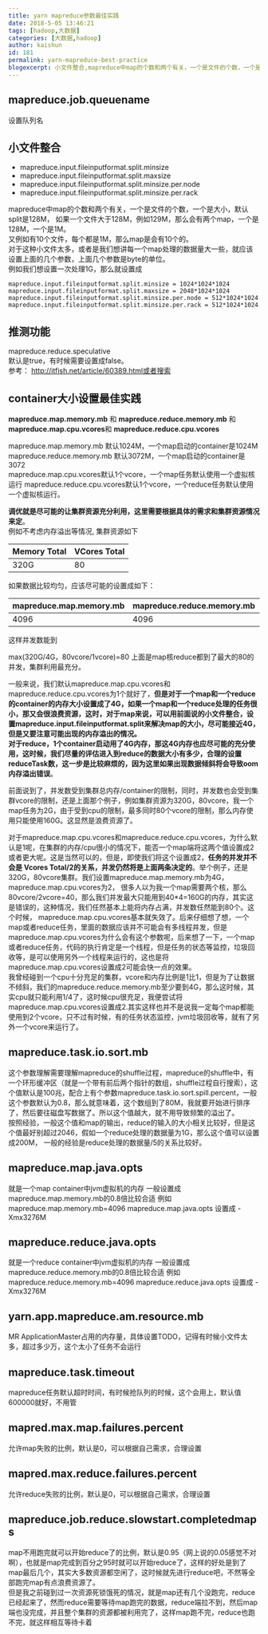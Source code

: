 ```yaml
---
title: yarn mapreduce参数最佳实践
date: 2018-5-05 13:46:21
tags: [hadoop,大数据]
categories: [大数据,hadoop]
author: kaishun
id: 181
permalink: yarn-mapreduce-best-practice
blogexcerpt: 小文件整合,mapreduce中map的个数和两个有关，一个是文件的个数，一个是大小，默认split是128M，推测功能，mapreduce.reduce.speculative，调优就是尽可能的让集群资源充分利用，这里需要根据具体的需求和集群资源情况来定
---
```


## mapreduce.job.queuename  
设置队列名
## 小文件整合  
- mapreduce.input.fileinputformat.split.minsize  
- mapreduce.input.fileinputformat.split.maxsize  
- mapreduce.input.fileinputformat.split.minsize.per.node  
- mapreduce.input.fileinputformat.split.minsize.per.rack  

mapreduce中map的个数和两个有关，一个是文件的个数，一个是大小，默认split是128M， 如果一个文件大于128M，例如129M，那么会有两个map，一个是128M，一个是1M。  
又例如有10个文件，每个都是1M，那么map是会有10个的。  
对于这种小文件太多，或者是我们想讲每一个map处理的数据量大一些，就应该设置上面的几个参数，上面几个参数是byte的单位。  
例如我们想设置一次处理1G，那么就设置成
```
mapreduce.input.fileinputformat.split.minsize = 1024*1024*1024
mapreduce.input.fileinputformat.split.maxsize = 2048*1024*1024
mapreduce.input.fileinputformat.split.minsize.per.node = 512*1024*1024
mapreduce.input.fileinputformat.split.minsize.per.rack = 512*1024*1024
```
## 推测功能  
mapreduce.reduce.speculative  
默认是true，有时候需要设置成false。  
参考： http://itfish.net/article/60389.html或者搜索

## container大小设置最佳实践 
**mapreduce.map.memory.mb** 和 **mapreduce.reduce.memory.mb**  和**mapreduce.map.cpu.vcores**和 **mapreduce.reduce.cpu.vcores**

mapreduce.map.memory.mb 默认1024M，一个map启动的container是1024M  
mapreduce.reduce.memory.mb 默认3072M，一个map启动的container是3072  
mapreduce.map.cpu.vcores默认1个vcore，一个map任务默认使用一个虚拟核运行
mapreduce.reduce.cpu.vcores默认1个vcore，一个reduce任务默认使用一个虚拟核运行。   

**调优就是尽可能的让集群资源充分利用，这里需要根据具体的需求和集群资源情况来定**。  
例如不考虑内存溢出等情况, 集群资源如下

Memory Total | VCores Total
---|---
320G | 80

如果数据比较均匀，应该尽可能的设置成如下：  

mapreduce.map.memory.mb | mapreduce.reduce.memory.mb | mapreduce.map.cpu.vcores |mapreduce.reduce.cpu.vcores
---|---|---|---|
4096 | 4096 | 1 |1

这样并发数能到

max(320G/4G，80vcore/1vcore)=80
上面是map核reduce都到了最大的80的并发，集群利用最充分。  

一般来说，我们默认mapreduce.map.cpu.vcores和mapreduce.reduce.cpu.vcores为1个就好了，**但是对于一个map和一个reduce的container的内存大小设置成了4G，如果一个map和一个reduce处理的任务很小，那又会很浪费资源，这时，对于map来说，可以用前面说的小文件整合，设置mapreduce.input.fileinputformat.split来解决map的大小，尽可能接近4G，但是又要注意可能出现的内存溢出的情况。  
对于reduce，1个container启动用了4G内存，那这4G内存也应尽可能的充分使用，这时候，我们尽量的评估进入到reduce的数据大小有多少，合理的设置reduceTask数，这一步是比较麻烦的，因为这里如果出现数据倾斜将会导致oom内存溢出错误**。  

前面说到了，并发数受到集群总内存/container的限制，同时，并发数也会受到集群vcore的限制，还是上面那个例子，例如集群资源为320G，80vcore，我一个map任务为2G，由于受到cpu的限制，最多同时80个vcore的限制，那么内存使用只能使用160G。这显然是浪费资源了。  

对于mapreduce.map.cpu.vcores和mapreduce.reduce.cpu.vcores，为什么默认是1呢，在集群的内存/cpu很小的情况下，能否一个map端将这两个值设置成2或者更大呢。这是当然可以的，但是，即使我们将这个设置成2，**任务的并发并不会是 Vcores Total/2的关系，并发仍然将是上面两条决定的**。举个例子，还是320G，80vcore集群。我们设置mapreduce.map.memory.mb为4G，mapreduce.map.cpu.vcores为2， 很多人以为我一个map需要两个核，那么80vcore/2vcore=40，那么我们并发最大只能用到40*4=160G的内存，其实这是错误的，这种情况，我们任然基本上能将内存占满，并发数任然能到80个。这个时候， mapreduce.map.cpu.vcores基本就失效了。后来仔细想了想，一个map或者reduce任务，里面的数据应该并不可能会有多线程并发，但是mapreduce.map.cpu.vcores为什么会有这个参数呢，后来想了一下，一个map或者reduce任务，代码的执行肯定是一个线程，但是任务的状态等监控，垃圾回收等，是可以使用另外一个线程来运行的，这也是将mapreduce.map.cpu.vcores设置成2可能会快一点的效果。  
我曾经碰到一个cpu十分充足的集群，vcore和内存比例是1比1，但是为了让数据不倾斜，我们的mapreduce.reduce.memory.mb至少要到4G，那么这时候，其实cpu就只能利用1/4了，这时候cpu很充足，我便尝试将mapreduce.map.cpu.vcores设置成2.其实这样也并不是说我一定每个map都能使用到2个vcore，只不过有时候，有的任务状态监控，jvm垃圾回收等，就有了另外一个vcore来运行了。  




## mapreduce.task.io.sort.mb  
这个参数理解需要理解mapreduce的shuffle过程，mapreduce的shuffle中，有一个环形缓冲区（就是一个带有前后两个指针的数组，shuffle过程自行搜索），这个值默认是100兆，配合上有个参数mapreduce.task.io.sort.spill.percent，一般这个参数默认为0.8，那么就意味着，这个数组到了80M，我就要开始进行排序了，然后要往磁盘写数据了。所以这个值越大，就不用导致频繁的溢出了。  
按照经验，一般这个值和map的输出，reduce的输入的大小相关比较好，但是这个值最好别超过2046，假如一个reduce处理的数据量为1G，那么这个值可以设置成200M， 一般的经验是reduce处理的数据量/5的关系比较好。  


## mapreduce.map.java.opts  
就是一个map container中jvm虚拟机的内存
一般设置成mapreduce.map.memory.mb的0.8倍比较合适
例如mapreduce.map.memory.mb=4096
mapreduce.map.java.opts 设置成 -Xmx3276M



## mapreduce.reduce.java.opts  
就是一个reduce container中jvm虚拟机的内存
一般设置成mapreduce.reduce.memory.mb的0.8倍比较合适
例如mapreduce.reduce.memory.mb=4096
mapreduce.reduce.java.opts 设置成 -Xmx3276M


## yarn.app.mapreduce.am.resource.mb  
MR ApplicationMaster占用的内存量，具体设置TODO，记得有时候小文件太多，超过多少万，这个太小了任务不会运行  


## mapreduce.task.timeout  
mapreduce任务默认超时时间，有时候抢队列的时候，这个会用上，默认值600000就好，不用管

## mapred.max.map.failures.percent
允许map失败的比例，默认是0，可以根据自己需求，合理设置

## mapred.max.reduce.failures.percent  
允许reduce失败的比例，默认是0，可以根据自己需求，合理设置

## mapreduce.job.reduce.slowstart.completedmaps  
map不用跑完就可以开始reduce了的比例，默认是0.95（网上说的0.05感觉不对啊），也就是map完成到百分之95时就可以开始reduce了，这样的好处是到了map最后几个，其实大多数资源都空闲了，这时候就先进行reduce吧，不然等全部跑完map有点浪费资源了。  
但是我之前碰到过一次资源死锁饿死的情况，就是map还有几个没跑完，reduce已经起来了，然而reduce需要等待map跑完的数据，reduce端拉不到，然后map端也没完成，并且整个集群的资源都被利用完了，这样map跑不完，reduce也跑不完，就这样相互等待卡着